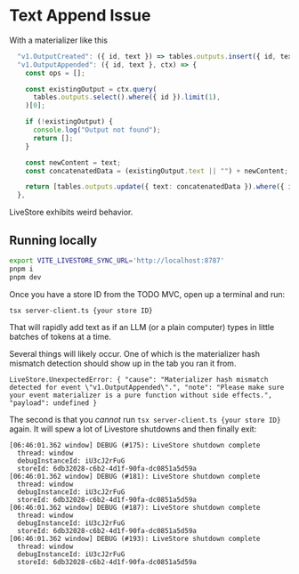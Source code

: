 # Text Append Issue

With a materializer like this

```typescript
  "v1.OutputCreated": ({ id, text }) => tables.outputs.insert({ id, text }),
  "v1.OutputAppended": ({ id, text }, ctx) => {
    const ops = [];

    const existingOutput = ctx.query(
      tables.outputs.select().where({ id }).limit(1),
    )[0];

    if (!existingOutput) {
      console.log("Output not found");
      return [];
    }

    const newContent = text;
    const concatenatedData = (existingOutput.text || "") + newContent;

    return [tables.outputs.update({ text: concatenatedData }).where({ id })];
  },
```

LiveStore exhibits weird behavior.


## Running locally

```bash
export VITE_LIVESTORE_SYNC_URL='http://localhost:8787'
pnpm i
pnpm dev
```

Once you have a store ID from the TODO MVC, open up a terminal and run:

```
tsx server-client.ts {your store ID}
```

That will rapidly add text as if an LLM (or a plain computer) types in little batches of tokens at a time.

Several things will likely occur. One of which is the materializer hash mismatch detection should show up in the tab you ran it from.

```
LiveStore.UnexpectedError: { "cause": "Materializer hash mismatch detected for event \"v1.OutputAppended\".", "note": "Please make sure your event materializer is a pure function without side effects.", "payload": undefined }
```

The second is that you _cannot_ run `tsx server-client.ts {your store ID}` again. It will spew a lot of
Livestore shutdowns and then finally exit:

```
[06:46:01.362 window] DEBUG (#175): LiveStore shutdown complete
  thread: window
  debugInstanceId: iU3cJ2rFuG
  storeId: 6db32028-c6b2-4d1f-90fa-dc0851a5d59a
[06:46:01.362 window] DEBUG (#181): LiveStore shutdown complete
  thread: window
  debugInstanceId: iU3cJ2rFuG
  storeId: 6db32028-c6b2-4d1f-90fa-dc0851a5d59a
[06:46:01.362 window] DEBUG (#187): LiveStore shutdown complete
  thread: window
  debugInstanceId: iU3cJ2rFuG
  storeId: 6db32028-c6b2-4d1f-90fa-dc0851a5d59a
[06:46:01.362 window] DEBUG (#193): LiveStore shutdown complete
  thread: window
  debugInstanceId: iU3cJ2rFuG
  storeId: 6db32028-c6b2-4d1f-90fa-dc0851a5d59a
```
